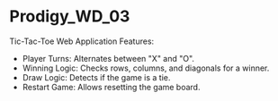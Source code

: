 # Prodigy_WD_03
Tic-Tac-Toe Web Application
Features:
  - Player Turns: Alternates between "X" and "O".
  - Winning Logic: Checks rows, columns, and diagonals for a winner.
  - Draw Logic: Detects if the game is a tie.
  - Restart Game: Allows resetting the game board.
